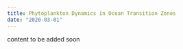 ```yaml
---
title: Phytoplankton Dynamics in Ocean Transition Zones
date: "2020-03-01"
---
```

<!--more-->

content to be added soon